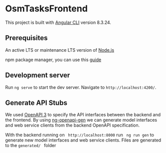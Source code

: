# OsmTasksFrontend

This project is built with [Angular CLI](https://github.com/angular/angular-cli) version 8.3.24.

## Prerequisites

An active LTS or maintenance LTS version of [Node.js](https://nodejs.org/en/about/releases/) 

npm package manager, you can use this [guide](https://docs.npmjs.com/downloading-and-installing-node-js-and-npm/)

## Development server

Run `ng serve` to start the dev server. Navigate to `http://localhost:4200/`.

## Generate API Stubs

We used [OpenAPI 3](https://swagger.io/specification/) to specify the API interfaces between the backend and the frontend. By using [ng-openapi-gen](https://www.npmjs.com/package/ng-openapi-gen) we can generate model interfaces and web service clients from the backend OpenAPI specification.

With the backend running on  ` http://localhost:8000` run  ` ng run gen` to generate new model interfaces and web service clients. Files are generated to the  `generated/ ` folder


